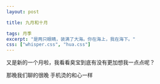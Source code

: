 ```yaml
---
layout: post

title: 九月和十月

tags: 月季
excerpt: "是两只眼睛，装满了大海。你在海上，我在海下。"
css: ["whisper.css", "hua.css"]
---
```

 
<p class='pp'>又是新的一个月啦，我看看臭宝到底有没有更加想我一点点呢？</p>
<p class='hh'>那晚我们聊的很晚 手机烫的和心一样 </p>
